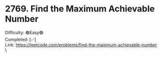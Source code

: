 # 2769. Find the Maximum Achievable Number

Difficulty: 🟢Easy🟢 \
Completed: [✅] \
Link: https://leetcode.com/problems/find-the-maximum-achievable-number \
